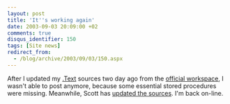 ```yaml
---
layout: post
title: 'It''s working again'
date: 2003-09-03 20:09:00 +02
comments: true
disqus_identifier: 150
tags: [Site news]
redirect_from:
  - /blog/archive/2003/09/03/150.aspx
---
```


After I updated my [.Text](http://scottwater.com/dottext/) sources two day ago from the [official workspace](http://www.gotdotnet.com/Community/Workspaces/workspace.aspx?id=e99fccb3-1a8c-42b5-90ee-348f6b77c407), I wasn't able to post anymore, because some essential stored procedures were missing. Meanwhile, Scott has [updated the sources](http://scottwater.com/dottext/posts/9716.aspx). I'm back on-line.
